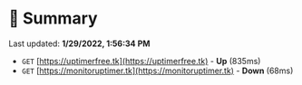 # 📖 Summary
Last updated: **1/29/2022, 1:56:34 PM**

- `GET` [https://uptimerfree.tk](https://uptimerfree.tk) - **Up** (835ms)
- `GET` [https://monitoruptimer.tk](https://monitoruptimer.tk) - **Down** (68ms)
